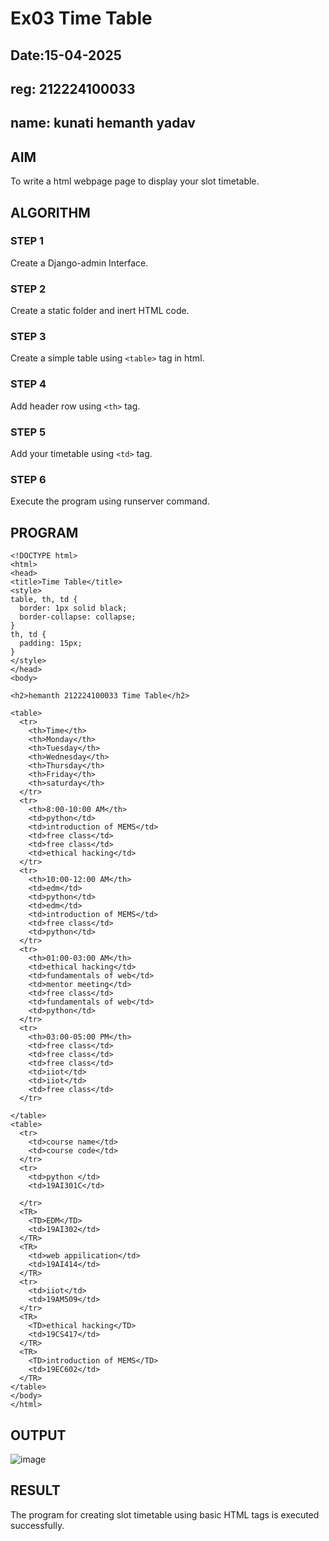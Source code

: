 # Ex03 Time Table
## Date:15-04-2025
## reg: 212224100033
## name: kunati hemanth yadav
## AIM
To write a html webpage page to display your slot timetable.

## ALGORITHM
### STEP 1
Create a Django-admin Interface.

### STEP 2
Create a static folder and inert HTML code.

### STEP 3
Create a simple table using ```<table>``` tag in html.

### STEP 4
Add header row using ```<th>``` tag.

### STEP 5
Add your timetable using ```<td>``` tag.

### STEP 6
Execute the program using runserver command.

## PROGRAM
~~~
<!DOCTYPE html>
<html>
<head>
<title>Time Table</title>
<style>
table, th, td {
  border: 1px solid black;
  border-collapse: collapse;
}
th, td {
  padding: 15px;
}
</style>
</head>
<body>

<h2>hemanth 212224100033 Time Table</h2>

<table>
  <tr>
    <th>Time</th>
    <th>Monday</th>
    <th>Tuesday</th>
    <th>Wednesday</th>
    <th>Thursday</th>
    <th>Friday</th>
    <th>saturday</th>
  </tr>
  <tr>
    <th>8:00-10:00 AM</th>
    <td>python</td>
    <td>introduction of MEMS</td>
    <td>free class</td>
    <td>free class</td>
    <td>ethical hacking</td>
  </tr>
  <tr>
    <th>10:00-12:00 AM</th>
    <td>edm</td>
    <td>python</td>
    <td>edm</td>
    <td>introduction of MEMS</td>
    <td>free class</td>
    <td>python</td>
  </tr>
  <tr>
    <th>01:00-03:00 AM</th>
    <td>ethical hacking</td>
    <td>fundamentals of web</td>
    <td>mentor meeting</td>
    <td>free class</td>
    <td>fundamentals of web</td>
    <td>python</td>
  </tr>
  <tr>
    <th>03:00-05:00 PM</th>
    <td>free class</td>
    <td>free class</td>
    <td>free class</td>
    <td>iiot</td>
    <td>iiot</td>
    <td>free class</td>
  </tr>
    
</table>
<table>
  <tr>
    <td>course name</td>
    <td>course code</td>
  </tr>
  <tr>
    <td>python </td>
    <td>19AI301C</td>

  </tr>
  <TR>
    <TD>EDM</TD>
    <td>19AI302</td>
  </TR>
  <TR>
    <td>web appilication</td>
    <td>19AI414</td>
  </TR>
  <tr>
    <td>iiot</td>
    <td>19AM509</td>
  </tr>
  <TR>
    <TD>ethical hacking</TD>
    <td>19CS417</td>
  </TR>
  <TR>
    <TD>introduction of MEMS</TD>
    <td>19EC602</td>
  </TR>
</table>
</body>
</html>
~~~

## OUTPUT
![image](https://github.com/user-attachments/assets/9cb01d37-f199-4ba2-9c21-5fd7484c7378)


## RESULT
The program for creating slot timetable using basic HTML tags is executed successfully.
